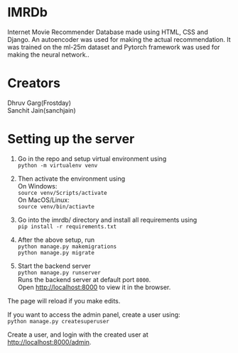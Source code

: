 # IMRDb
Internet Movie Recommender Database made using HTML, CSS and Django. An autoencoder was used for making the actual recommendation. It was trained on the ml-25m dataset and Pytorch framework was used for making the neural network..

# Creators 
Dhruv Garg(Frostday) <br>
Sanchit Jain(sanchjain)

# Setting up the server

1. Go in the repo and setup virtual environment using <br>
```python -m virtualenv venv``` 

2. Then activate the environment using <br>
    On Windows: <br>
```source venv/Scripts/activate``` <br>
    On MacOS/Linux: <br>
```source venv/bin/actiavte```

3. Go into the imrdb/ directory and install all requirements using <br>
```pip install -r requirements.txt```

4. After the above setup, run \
```python manage.py makemigrations```\
```python manage.py migrate```

5. Start the backend server\
    ```python manage.py runserver```\
    Runs the backend server at default port ```8000```.\
    Open [http://localhost:8000](http://localhost:8000) to view it in the browser.

The page will reload if you make edits.<br />


If you want to access the admin panel, create a user using: <br>
```python manage.py createsuperuser```

Create a user, and login with the created user at [http://localhost:8000/admin](http://localhost:8000/admin).